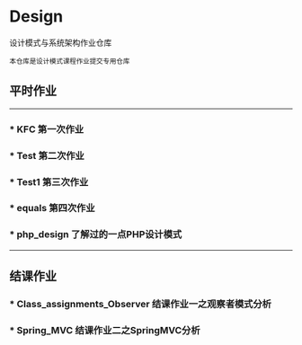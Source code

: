 # Design
设计模式与系统架构作业仓库

    本仓库是设计模式课程作业提交专用仓库

## 平时作业
---
###     * KFC 第一次作业

###     * Test 第二次作业

###     * Test1 第三次作业

###     * equals 第四次作业

###     * php_design 了解过的一点PHP设计模式


---
## 结课作业

### * Class_assignments_Observer 结课作业一之观察者模式分析


### * Spring_MVC 结课作业二之SpringMVC分析

